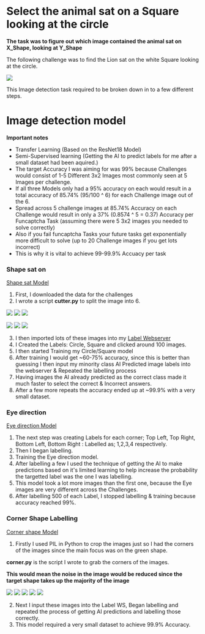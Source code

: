 # Select the animal sat on a Square looking at the circle
 
**The task was to figure out which image contained the animal sat on X_Shape, looking at Y_Shape**

The following challenge was to find the Lion sat on the white Square looking at the circle.

<img src="https://i.imgur.com/vFGlDoW.png">

This Image detection task required to be broken down in to a few different steps.

# Image detection model

**Important notes** 
- Transfer Learning (Based on the ResNet18 Model)
- Semi-Supervised learning (Getting the AI to predict labels for me after a small dataset had been aquired.)
- The target Accuracy I was aiming for was 99% because Challenges would consist of 1-5 Different 3x2 Images most commonly seen at 5 Images per challenge.
- If all three Models only had a 95% accuracy on each would result in a total accuracy of 85.74% (95/100 ^ 6) for each Challenge image out of the 6. 
- Spread across 5 challenge images at 85.74% Accuracy on each Challenge would result in only a 37% (0.8574 ^ 5 = 0.37) Accuracy per Funcaptcha Task (assuming there were 5 3x2 images you needed to solve correctly)
- Also if you fail funcaptcha Tasks your future tasks get exponentially more difficult to solve (up to 20 Challenge images if you get lots incorrect)
- This is why it is vital to achieve 99-99.9% Accuacy per task

### Shape sat on
[Shape sat Model]("https://github.com/webElliot/3-in-1-AI/tree/main/Shape%20sat%20Model")
1) First, I downloaded the data for the challenges
2) I wrote a script **cutter.py** to split the image into 6.


<p>
    <img src="https://i.imgur.com/89dva6u.png">
    <img src="https://i.imgur.com/iGWeJyo.png">
    <img src="https://i.imgur.com/iYySnVz.png">
</p>
<p>
    <img src="https://i.imgur.com/cYs2Bfk.png">
    <img src="https://i.imgur.com/OGgZzLV.png">
    <img src="https://i.imgur.com/KwTwxCt.png">
</p>

3) I then imported lots of these images into my [Label Webserver]("https://github.com/webElliot/LabelWS")
4) I Created the Labels: Circle, Square and clicked around 100 images.
5) I then started Training my Circle/Square model
6) After training I would get ~60-75% accuracy, since this is better than guessing I then input my minority class AI Predicted image labels into the webserver & Repeated the labelling process
7) Having images the AI already predicted as the correct class made it much faster to select the correct & Incorrect answers.
8) After a few more repeats the accuracy ended up at ~99.9% with a very small dataset.


### Eye direction 
[Eye direction Model]("https://github.com/webElliot/3-in-1-AI/tree/main/Eye%20direction%20model")
1) The next step was creating Labels for each corner; Top Left, Top Right, Bottom Left, Bottom Right : Labelled as; 1,2,3,4 respectively.
2) Then I began labelling.
3) Training the Eye direction model.
4) After labelling a few I used the technique of getting the AI to make predictions based on it's limited learning to help increase the probability the targetted label was the one I was labelling.
5) This model took a lot more images than the first one, because the Eye images are very different across the Challenges.
6) After labelling 500 of each Label, I stopped labelling & training because accuracy reached 99%.

### Corner Shape Labelling
[Corner shape Model]("https://github.com/webElliot/3-in-1-AI/tree/main/Corner%20shape%20model"")
1) Firstly I used PIL in Python to crop the images just so I had the corners of the images since the main focus was on the green shape.

**corner.py** is the script I wrote to grab the corners of the images.

**This would mean the noise in the image would be reduced since the target shape takes up the majority of the image**

<p>
    
<img src="https://i.imgur.com/IrVH56E.png">
<img src="https://i.imgur.com/O3VhhJj.png">
<img src="https://i.imgur.com/OGfp03a.png">
<img src="https://i.imgur.com/mWb7LWL.png">
<img src="https://i.imgur.com/0qDMYqf.png">
</p>

2) Next I input these images into the Label WS, Began labelling and repeated the process of getting AI predictions and labelling those correctly.
3) This model required a very small dataset to achieve 99.9% Accuracy.
